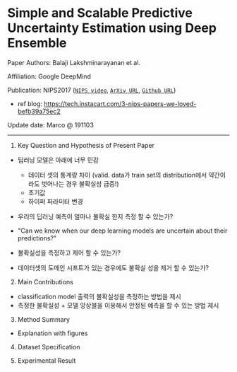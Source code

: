# Simple and Scalable Predictive Uncertainty Estimation using Deep Ensemble

Paper Authors: Balaji Lakshminarayanan et al.

Affiliation: Google DeepMind

Publication: NIPS2017 ([`NIPS video`](https://www.facebook.com/nipsfoundation/videos/1554654864625747/), [`ArXiv URL`](https://arxiv.org/abs/1612.01474), [`Github URL`](https://github.com/Kyushik/Predictive-Uncertainty-Estimation-using-Deep-Ensemble))
- ref blog: https://tech.instacart.com/3-nips-papers-we-loved-befb39a75ec2

Update date: Marco @ 191103

---


1. Key Question and Hypothesis of Present Paper
- 딥러닝 모델은 아래에 너무 민감 
    - 데이터 셋의 통계량 차이 (valid. data가 train set의 distribution에서 약간이라도 벗어나는 경우 불확실성 급증!)
    - 초기값
    - 하이퍼 파라미터 변경

- 우리의 딥러닝 예측이 얼마나 불확실 한지 측정 할 수 있는가?
- "Can we know when our deep learning models are uncertain about their predictions?"
- 불확실성을 측정하고 제어 할 수 있는가?
- 데이터셋의 도메인 시프트가 있는 경우에도 불확실 성을 제거 할 수 있는가?


2. Main Contributions
- classification model 출력의 불확실성을 측정하는 방법을 제시 
- 측정한 불확실성 + 모델 앙상블을 이용해서 안정된 예측을 할 수 있는 방법 제시



3. Method Summary
- Explanation with figures

4. Dataset Specification


5. Experimental Result


